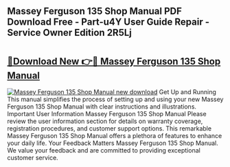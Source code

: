 ## Massey Ferguson 135 Shop Manual PDF Download Free - Part-u4Y User Guide Repair - Service Owner Edition 2R5Lj

# <h2><a href="http://bc95235.oget.top/?id=Massey+Ferguson+135+Shop+Manual">🔗Download New 👉🔴 Massey Ferguson 135 Shop Manual</a></h2>

[![Massey Ferguson 135 Shop Manual new download](https://i.imgur.com/5g1atiW.png)](http://bc95235.oget.top/?id=Massey+Ferguson+135+Shop+Manual)
Get Up and Running This manual simplifies the process of setting up and using your new Massey Ferguson 135 Shop Manual with clear instructions and illustrations. Important User Information Massey Ferguson 135 Shop Manual Please review the user information section for details on warranty coverage, registration procedures, and customer support options. This remarkable Massey Ferguson 135 Shop Manual offers a plethora of features to enhance your daily life. Your Feedback Matters Massey Ferguson 135 Shop Manual. We value your feedback and are committed to providing exceptional customer service.
